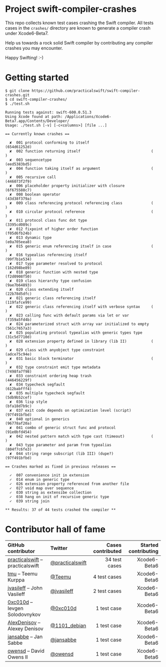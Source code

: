 Project swift-compiler-crashes
==============================

This repo collects known test cases crashing the Swift compiler. All tests cases in the `crashes/` directory are known to generate a compiler crash under Xcode6-Beta7.

Help us towards a rock solid Swift compiler by contributing any compiler crashes you may encounter.

Happy Swifting! :-)

Getting started
===============

```
$ git clone https://github.com/practicalswift/swift-compiler-crashes.git
$ cd swift-compiler-crashes/
$ ./test.sh

Running tests against: swift-600.0.51.3
Using Xcode found at path: /Applications/Xcode6-Beta7.app/Contents/Developer/
Usage: ./test.sh [-v] [-c<columns>] [file ...]

== Currently known crashes ==

  ✘  001 protocol conforming to itself                            (654d61252d)
  ✘  002 function returning itself                                (          )
  ✘  003 sequencetype                                             (eed5383bd5)
  ✘  004 function taking itself as argument                       (          )
  ✘  005 recursive call                                           (446073f2f9)
  ✘  006 placeholder property initializer with closure            (6f675588c7)
  ✘  008 boolean operator                                         (43d38f379a)
  ✘  009 class referencing protocol referencing class             (          )
  ✘  010 circular protocol reference                              (          )
  ✘  011 protocol class func dot type                             (3395cd089c)
  ✘  012 fixpoint of higher order function                        (f05d6fb24b)
  ✘  013 dynamic type                                             (e0a705eea8)
  ✘  015 generic enum referencing itself in case                  (          )
  ✘  016 typealias referencing itself                             (99f7b1e534)
  ✘  017 type parameter resolved to protocol                      (162d98be89)
  ✘  018 generic function with nested type                        (f2d0908f50)
  ✘  019 class hierarchy type confusion                           (9ae7b64893)
  ✘  020 class extending itself                                   (22b78d5dfc)
  ✘  021 generic class referencing itself                         (119fafce99)
  ✘  022 generic class referencing itself with verbose syntax     (          )
  ✘  023 calling func with default params via let or var          (f359a5fd4b)
  ✘  024 parameterized struct with array var initialized to empty (561c7657a3)
  ✘  025 populating protocol typealias with generic types type    (31c5d7710d)
  ✘  028 extension property defined in library (lib II)           (          )
  ✘  029 class with anyobject type constraint                     (adce75c94e)
  ✘  031 basic block terminator                                   (          )
  ✘  032 type constraint emit type metadata                       (7498fa7f98)
  ✘  033 constraint ordering heap trash                           (446456229f)
  ✘  034 typecheck segfault                                       (612babfff4)
  ✘  035 multiple typecheck segfault                              (5db9b52cef)
  ✘  036 lisp style                                               (bfa18d7b9c)
  ✘  037 exit code depends on optimization level (script)         (97f491bfbd)
  ✘  040 optional in generics                                     (96778af20a)
  ✘  041 combo of generic struct func and protocol                (91e0bfd454)
  ✘  042 nested pattern match with type cast (timeout)            (          )
  ✘  043 type parameter and param from typealias                  (804f7c6fe3)
  ✘  044 string range subscript (lib III) (dupe?)                 (97f491bfbd)

== Crashes marked as fixed in previous releases ==

  ✓  007 convenience init in extension
  ✓  014 enum in generic type
  ✓  026 extension property referenced from another file
  ✓  027 void map over sequence
  ✓  030 string as extensibe collection
  ✓  038 hang on init of recursive generic type
  ✓  039 string join

** Results: 37 of 44 tests crashed the compiler **

```

Contributor hall of fame
========================

| GitHub contributor | Twitter | Cases contributed | Started contributing |
| :----------------- | :------ | ----------------: | -------------------: |
| <a href="https://github.com/practicalswift">practicalswift</a> – practicalswift | <a href="https://twitter.com/practicalswift">@practicalswift</a> | 34 test cases | Xcode6-Beta6 |
| <a href="https://github.com/tmu">tmu</a> – Teemu Kurppa | <a href="https://twitter.com/Teemu">@Teemu</a> | 4 test cases | Xcode6-Beta6 |
| <a href="https://github.com/jvasileff">jvasileff</a> – John Vasileff | <a href="https://twitter.com/jvasileff">@jvasileff</a> | 2 test cases | Xcode6-Beta6 |
| <a href="https://github.com/0xc010d">0xc010d</a> – Ievgen Solodovnykov | <a href="https://twitter.com/0xc010d">@0xc010d</a> | 1 test case | Xcode6-Beta6 |
| <a href="https://github.com/AlexDenisov">AlexDenisov</a> – Alexey Denisov | <a href="https://twitter.com/1101_debian">@1101_debian</a> | 1 test case | Xcode6-Beta6 |
| <a href="https://github.com/jansabbe">jansabbe</a> – Jan Sabbe | <a href="https://twitter.com/jansabbe">@jansabbe</a> | 1 test case | Xcode6-Beta6 |
| <a href="https://github.com/owensd">owensd</a> – David Owens II | <a href="https://twitter.com/owensd">@owensd</a> | 1 test case | Xcode6-Beta6 |
